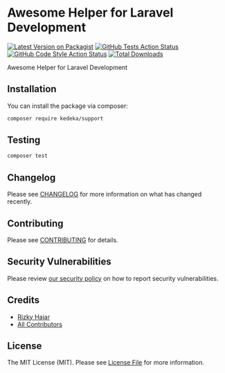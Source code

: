 # Awesome Helper for Laravel Development

[![Latest Version on Packagist](https://img.shields.io/packagist/v/kedeka/support.svg?style=flat-square)](https://packagist.org/packages/kedeka/support)
[![GitHub Tests Action Status](https://img.shields.io/github/workflow/status/kedeka/support/run-tests?label=tests)](https://github.com/kedeka/support/actions?query=workflow%3Arun-tests+branch%3Amain)
[![GitHub Code Style Action Status](https://img.shields.io/github/workflow/status/kedeka/support/Fix%20PHP%20code%20style%20issues?label=code%20style)](https://github.com/kedeka/support/actions?query=workflow%3A"Fix+PHP+code+style+issues"+branch%3Amain)
[![Total Downloads](https://img.shields.io/packagist/dt/kedeka/support.svg?style=flat-square)](https://packagist.org/packages/kedeka/support)

Awesome Helper for Laravel Development

## Installation

You can install the package via composer:

```bash
composer require kedeka/support
```

## Testing

```bash
composer test
```

## Changelog

Please see [CHANGELOG](CHANGELOG.md) for more information on what has changed recently.

## Contributing

Please see [CONTRIBUTING](https://github.com/riskihajar/.github/blob/main/CONTRIBUTING.md) for details.

## Security Vulnerabilities

Please review [our security policy](../../security/policy) on how to report security vulnerabilities.

## Credits

- [Rizky Hajar](https://github.com/riskihajar)
- [All Contributors](../../contributors)

## License

The MIT License (MIT). Please see [License File](LICENSE.md) for more information.
